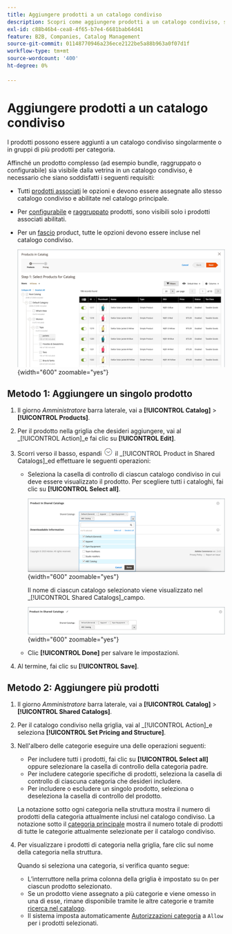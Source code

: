 ```yaml
---
title: Aggiungere prodotti a un catalogo condiviso
description: Scopri come aggiungere prodotti a un catalogo condiviso, singolarmente o in gruppi per categoria.
exl-id: c88b46b4-cea8-4f65-b7e4-6681bab64d41
feature: B2B, Companies, Catalog Management
source-git-commit: 01148770946a236ece2122be5a88b963a0f07d1f
workflow-type: tm+mt
source-wordcount: '400'
ht-degree: 0%

---
```


# Aggiungere prodotti a un catalogo condiviso

I prodotti possono essere aggiunti a un catalogo condiviso singolarmente o in gruppi di più prodotti per categoria.

Affinché un prodotto complesso (ad esempio bundle, raggruppato o configurabile) sia visibile dalla vetrina in un catalogo condiviso, è necessario che siano soddisfatti i seguenti requisiti:

- Tutti [prodotti associati](../catalog/product-configurations.md) le opzioni e devono essere assegnate allo stesso catalogo condiviso e abilitate nel catalogo principale.
- Per [configurabile](../catalog/product-create-configurable.md) e [raggruppato](../catalog/product-create-grouped.md) prodotti, sono visibili solo i prodotti associati abilitati.
- Per un [fascio](../catalog/product-create-bundle.md) product, tutte le opzioni devono essere incluse nel catalogo condiviso.

  ![Seleziona prodotti per il catalogo](./assets/shared-catalog-select-products-step-1.png){width="600" zoomable="yes"}

## Metodo 1: Aggiungere un singolo prodotto

1. Il giorno _Amministratore_ barra laterale, vai a **[!UICONTROL Catalog]** > **[!UICONTROL Products]**.

1. Per il prodotto nella griglia che desideri aggiungere, vai al _[!UICONTROL Action]_e fai clic su **[!UICONTROL Edit]**.

1. Scorri verso il basso, espandi ![Selettore di espansione](../assets/icon-display-expand.png) il _[!UICONTROL Product in Shared Catalogs]_ed effettuare le seguenti operazioni:

   - Seleziona la casella di controllo di ciascun catalogo condiviso in cui deve essere visualizzato il prodotto. Per scegliere tutti i cataloghi, fai clic su **[!UICONTROL Select all]**.

     ![Prodotto in cataloghi condivisi](./assets/shared-catalog-assign-from-product.png){width="600" zoomable="yes"}

     Il nome di ciascun catalogo selezionato viene visualizzato nel _[!UICONTROL Shared Catalogs]_campo.

     ![Cataloghi condivisi assegnati](./assets/shared-catalog-assigned.png){width="600" zoomable="yes"}

   - Clic **[!UICONTROL Done]** per salvare le impostazioni.

1. Al termine, fai clic su **[!UICONTROL Save]**.

## Metodo 2: Aggiungere più prodotti

1. Il giorno _Amministratore_ barra laterale, vai a **[!UICONTROL Catalog]** > **[!UICONTROL Shared Catalogs]**.

1. Per il catalogo condiviso nella griglia, vai al _[!UICONTROL Action]_e seleziona **[!UICONTROL Set Pricing and Structure]**.

1. Nell&#39;albero delle categorie eseguire una delle operazioni seguenti:

   - Per includere tutti i prodotti, fai clic su **[!UICONTROL Select all]** oppure selezionare la casella di controllo della categoria padre.
   - Per includere categorie specifiche di prodotti, seleziona la casella di controllo di ciascuna categoria che desideri includere.
   - Per includere o escludere un singolo prodotto, seleziona o deseleziona la casella di controllo del prodotto.

   La notazione sotto ogni categoria nella struttura mostra il numero di prodotti della categoria attualmente inclusi nel catalogo condiviso. La notazione sotto il [categoria principale](../catalog/category-root.md) mostra il numero totale di prodotti di tutte le categorie attualmente selezionate per il catalogo condiviso.

1. Per visualizzare i prodotti di categoria nella griglia, fare clic sul nome della categoria nella struttura.

   Quando si seleziona una categoria, si verifica quanto segue:

   - L’interruttore nella prima colonna della griglia è impostato su `On` per ciascun prodotto selezionato.
   - Se un prodotto viene assegnato a più categorie e viene omesso in una di esse, rimane disponibile tramite le altre categorie e tramite [ricerca nel catalogo](../catalog/search.md).
   - Il sistema imposta automaticamente [Autorizzazioni categoria](../catalog/category-permissions.md) a `Allow` per i prodotti selezionati.
